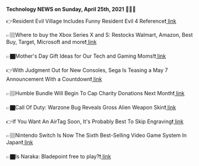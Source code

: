 <b>Technology NEWS on Sunday, April 25th, 2021</b> 📡📡📡 

👉Resident Evil Village Includes Funny Resident Evil 4 Reference❗️<a href='https://techblock.club/?p=11498'> link</a>

👉🏽Where to buy the Xbox Series X and S: Restocks Walmart, Amazon, Best Buy, Target, Microsoft and more❗️<a href='https://techblock.club/?p=11500'> link</a>

👉🏿Mother's Day Gift Ideas for Our Tech and Gaming Moms!❗️<a href='https://techblock.club/?p=11502'> link</a>

👉With Judgment Out for New Consoles, Sega Is Teasing a May 7 Announcement With a Countdown❗️<a href='https://techblock.club/?p=11504'> link</a>

👉🏽Humble Bundle Will Begin To Cap Charity Donations Next Month❗️<a href='https://techblock.club/?p=11506'> link</a>

👉🏿Call Of Duty: Warzone Bug Reveals Gross Alien Weapon Skin❗️<a href='https://techblock.club/?p=11508'> link</a>

👉If You Want An AirTag Soon, It's Probably Best To Skip Engraving❗️<a href='https://techblock.club/?p=11510'> link</a>

👉🏽Nintendo Switch Is Now The Sixth Best-Selling Video Game System In Japan❗️<a href='https://techblock.club/?p=11512'> link</a>

👉🏿Is Naraka: Bladepoint free to play?❗️<a href='https://techblock.club/?p=11514'> link</a>

